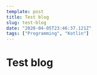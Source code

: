 ```yaml
---
template: post
title: Test blog
slug: test-blog
date: "2020-04-05T23:46:37.121Z"
tags: ["Programming", "Kotlin"]
---
```


# Test blog

